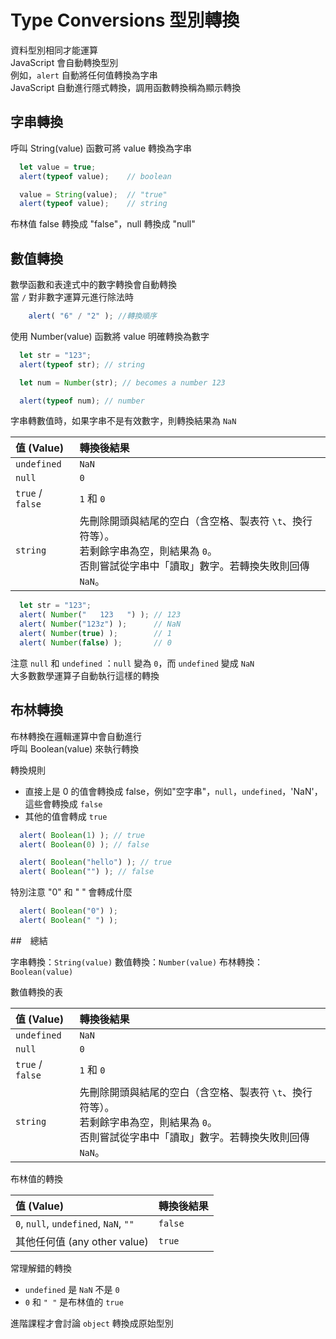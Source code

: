 # Type Conversions  型別轉換  

資料型別相同才能運算  
JavaScript 會自動轉換型別  
例如，`alert` 自動將任何值轉換為字串  
JavaScript 自動進行隱式轉換，調用函數轉換稱為顯示轉換  

## 字串轉換  

呼叫 String(value) 函數可將 value 轉換為字串  

```JavaScript
  let value = true;
  alert(typeof value);    // boolean

  value = String(value);  // "true"
  alert(typeof value);    // string
``` 

布林值 false 轉換成 "false"，null 轉換成 "null"

## 數值轉換  

數學函數和表達式中的數字轉換會自動轉換  
當 `/` 對非數字運算元進行除法時  

```JavaScript
    alert( "6" / "2" ); //轉換順序
```  

使用 Number(value) 函數將 value 明確轉換為數字  

```JavaScript
  let str = "123";
  alert(typeof str); // string

  let num = Number(str); // becomes a number 123

  alert(typeof num); // number
```  

字串轉數值時，如果字串不是有效數字，則轉換結果為 `NaN`  

| 值 (Value) | 轉換後結果 |
|:--|:--|
| `undefined` | `NaN` |
| `null`| `0` |
| `true` / `false` | `1` 和 `0` |
| `string` | 先刪除開頭與結尾的空白（含空格、製表符 `\t`、換行符等）。<br>若剩餘字串為空，則結果為 `0`。<br>否則嘗試從字串中「讀取」數字。若轉換失敗則回傳 `NaN`。 |  

```JavaScript
  let str = "123";
  alert( Number("   123   ") ); // 123
  alert( Number("123z") );      // NaN 
  alert( Number(true) );        // 1
  alert( Number(false) );       // 0
```  

注意 `null` 和 `undefined` ：`null` 變為 `0`，而 `undefined` 變成 `NaN`  
大多數數學運算子自動執行這樣的轉換  

## 布林轉換  

布林轉換在邏輯運算中會自動進行  
呼叫 Boolean(value) 來執行轉換  

轉換規則  

- 直接上是 0 的值會轉換成 false，例如"空字串"，`null`，`undefined`，'NaN'，這些會轉換成 `false`
- 其他的值會轉成 `true`  

```JavaScript
  alert( Boolean(1) ); // true
  alert( Boolean(0) ); // false

  alert( Boolean("hello") ); // true
  alert( Boolean("") ); // false
```  

特別注意 "0" 和 " " 會轉成什麼  

```JavaScript
  alert( Boolean("0") ); 
  alert( Boolean(" ") ); 
```

##　總結  

字串轉換：`String(value)`
數值轉換：`Number(value)`
布林轉換：`Boolean(value)`

數值轉換的表  

| 值 (Value) | 轉換後結果 |
|:--|:--|
| `undefined` | `NaN` |
| `null` | `0` |
| `true` / `false` | `1` 和 `0` |
| `string` | 先刪除開頭與結尾的空白（含空格、製表符 `\t`、換行符等）。<br>若剩餘字串為空，則結果為 `0`。<br>否則嘗試從字串中「讀取」數字。若轉換失敗則回傳 `NaN`。 |  

布林值的轉換  

| 值 (Value) | 轉換後結果 |
|:--|:--|
| `0`, `null`, `undefined`, `NaN`, `""` | `false` |
| 其他任何值 (any other value) | `true` |

常理解錯的轉換  

- `undefined` 是 `NaN` 不是 `0`
- `0` 和 `" "` 是布林值的 `true`  

進階課程才會討論 `object` 轉換成原始型別  